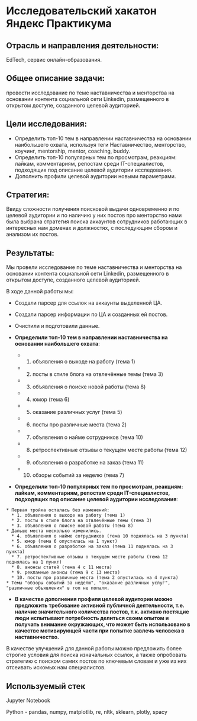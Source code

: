 # Исследовательский хакатон Яндекс Практикума

## Отрасль и направления деятельности:
EdTech, сервис онлайн-образования.

## Общее описание задачи:
провести исследование по теме наставничества и менторства на основании контента социальной сети Linkedin, размещенного в открытом доступе, созданного целевой аудиторией.

## Цели исследования:
   * Определить топ-10 тем в направлении наставничества на основании наибольшего охвата, используя теги Наставничество, менторство, коучинг, mentorship, mentor, coaching, buddy.
   * Определить топ-10 популярных тем по просмотрам, реакциям: лайкам, комментариям, репостам среди IT-специалистов, подходящих под описание целевой аудитории исследования.
   * Дополнить профили целевой аудитории новыми параметрами.
   
## Стратегия:
Ввиду сложности получения поисковой выдачи одновременно и по целевой аудитории и по наличию у них постов про менторство нами была выбрана стратегия поиска аккаунтов сотрудников работающих в интересных нам доменах и должностях, с последующим сбором и анализом их постов.

## Результаты:

Мы провели исследование по теме наставничества и менторства на основании контента социальной сети Linkedin, размещенного в открытом доступе, созданного целевой аудиторией.

В ходе данной работы мы:

   * Создали парсер для ссылок на аккаунты выделенной ЦА.
   
   
   * Создали парсер информации по ЦА и созданных ей постов.
   
   
   * Очистили и подготовили данные.
   
   
   * **Определили топ-10 тем  в направлении наставничества на основании наибольшего охвата**:
   
     * 1. объявления о выходе на работу (тема 1)
     * 2. посты в стиле блога на отвлечённые темы (тема 3)
     * 3. объявления о поиске новой работы (тема 8)
     * 4. юмор (тема 6)
     * 5. оказание различных услуг (тема 5)
     * 6. посты про различные места (тема 2)
     * 7. объявления о найме сотрудников (тема 10)
     * 8. ретроспективные отзывы о текущем месте работы (тема 12)
     * 9. объявления о разработке на заказ (тема 11)
     * 10. обзоры событий за неделю (тема 7)
     
     
   * **Определили топ-10 популярных тем по просмотрам, реакциям: лайкам, комментариям, репостам среди IT-специалистов, подходящих под описание целевой аудитории исследования**:
   
    * Первая тройка осталась без изменений:
      * 1. объявления о выходе на работу (тема 1)
      * 2. посты в стиле блога на отвлечённые темы (тема 3)
      * 3. объявления о поиске новой работы (тема 8)
    * Дальше места несколько изменились.
      * 4. объявления о найме сотрудников (тема 10 поднялась на 3 пункта) 
      * 5. юмор (тема 6 опустилась на 1 пункт)
      * 6. объявления о разработке на заказ (тема 11 поднялась на 3 пункта)
      * 7. ретроспективные отзывы о текущем месте работы (тема 12 поднялась на 1 пункт)
      * 8. анонсы статей (тема 4 с 11 места)
      * 9. рекламные анонсы (тема 9 с 13 места)
      * 10. посты про различные места (тема 2 опустилась на 4 пункта)
    * Темы "обзоры событий за неделю", "оказание различных услуг", "различные объявления" в топ не попали.
    
    
   * **В качестве дополнения профиля целевой аудитории можно предложить требование активной публичной деятельности, т.е. наличие значительного количества постов, т.к. активно постящие люди испытывают потребность делиться своим опытом и получать внимание окружающих, что может быть использовано в качестве мотивирующей части при попытке завлечь человека в наставничество.**

В качестве улучшений для данной работы можно предложить более строгие условия для поиска изначальных ссылок, а также опробовать стратегию с поиском самих постов по ключевым словам и уже из них отсеивать искомых нам специалистов.

## Используемый стек

Jupyter Notebook

Python - pandas, numpy, matplotlib, re, nltk, sklearn, plotly, spacy
